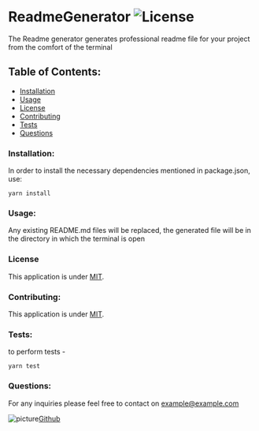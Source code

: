 # ReadmeGenerator ![License](https://img.shields.io/github/license/Naereen/StrapDown.js.svg)

The Readme generator generates professional readme file for your project from the comfort of the terminal

## Table of Contents:

- [Installation](#installation)
- [Usage](#usage)
- [License](#license)
- [Contributing](#contributing)
- [Tests](#tests)
- [Questions](#questions)

### Installation:

In order to install the necessary dependencies mentioned in package.json, use:

    yarn install

### Usage:

Any existing README.md files will be replaced, the generated file will be in the directory in which the terminal is open

### License

This application is under [MIT](https://opensource.org/licenses/MIT).

### Contributing:

This application is under [MIT](https://opensource.org/licenses/MIT).

### Tests:

to perform tests -

    yarn test

### Questions:

For any inquiries please feel free to contact on example@example.com

![picture](https://github.com/pdsan97.png?size=80)[Github]("https://github.com/pdsan97")
